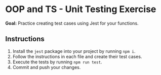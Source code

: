 # OOP and TS - Unit Testing Exercise

**Goal:** Practice creating test cases using Jest for your functions.

## Instructions

1. Install the `jest` package into your project by running `npm i`.
2. Follow the instructions in each file and create their test cases.
3. Execute the tests by running `npm run test`.
4. Commit and push your changes.
